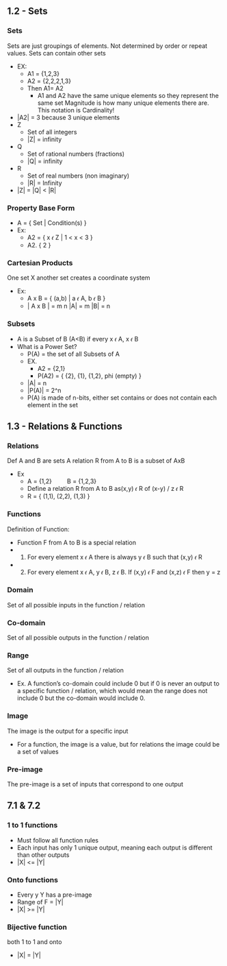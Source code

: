 ## 1.2 - Sets
### Sets
Sets are just groupings of elements. Not determined by order or repeat values. Sets can contain other sets
- EX:
	- A1 = {1,2,3}
	- A2 = {2,2,2,1,3}
	- Then A1= A2
		- A1 and A2 have the same unique elements so they represent the same set
Magnitude is how many unique elements there are. This notation is Cardinality! 
- |A2| = 3 because 3 unique elements
- Z
	- Set of all integers
	- |Z| = infinity
- Q
	- Set of rational numbers (fractions)
	- |Q| = infinity
- R
	- Set of real numbers (non imaginary)
	- |R| = Infinity
- |Z| = |Q| < |R|

### Property Base Form
- A = { Set | Condition(s) }  
- Ex:
	- A2 = { x 𝜖 Z | 1 < x < 3 }
	- A2. { 2 }

### Cartesian Products
One set X another set creates a coordinate system
- Ex:
	- A x B = { (a,b) | a 𝜖 A, b 𝜖 B }
	- | A x B | = m n |A| = m |B| = n 

### Subsets

- A is a Subset of B (A<B) if every x 𝜖 A, x 𝜖 B
- What is a Power Set?
	- P(A) = the set of all Subsets of A
	- EX.
		- A2 = {2,1}
		- P(A2) = { {2}, {1}, {1,2}, phi (empty) } 
	- |A| = n
	- |P(A)| = 2^n 
	- P(A) is made of n-bits, either set contains or does not contain each element in the set

## 1.3 - Relations & Functions

### Relations
Def A and B are sets A relation R from A to B is a subset of AxB
- Ex
	- A = {1,2}         B = {1,2,3}
	- Define a relation R from A to B as(x,y) 𝜖 R of (x-y) / z 𝜖 R
	- R = { (1,1), (2,2), (1,3) }
### Functions
Definition of Function:
- Function F from A to B is a special relation
- 1) For every element x 𝜖 A there is always y 𝜖 B such that (x,y) 𝜖 R
- 2) For every element x 𝜖 A, y 𝜖 B, z 𝜖 B. If (x,y) 𝜖 F and (x,z) 𝜖 F then y = z
### Domain
Set of all possible inputs in the function / relation
### Co-domain
Set of all possible outputs in the function / relation
### Range
Set of all outputs in the function / relation
- Ex. A function’s co-domain could include 0 but if 0 is never an output to a specific function / relation, which would mean the range does not include 0 but the co-domain would include 0.
### Image 
The image is the output for a specific input
- For a function, the image is a value, but for relations the image could be a set of values
### Pre-image
The pre-image is a set of inputs that correspond to one output
## 7.1 & 7.2

### 1 to 1 functions
- Must follow all function rules
- Each input has only 1 unique output, meaning each output is different than other outputs
- |X| <= |Y|

### Onto functions
- Every y Y has a pre-image 
- Range of F = |Y|
- |X| >= |Y|
### Bijective function
both 1 to 1 and onto 
- |X| = |Y|